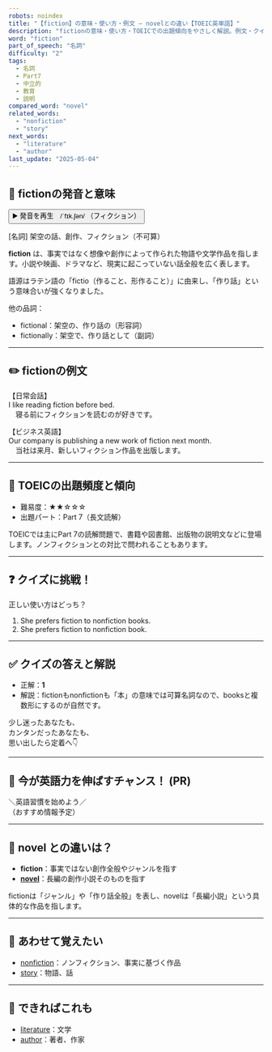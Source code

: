 ```yaml
---
robots: noindex
title: "【fiction】の意味・使い方・例文 ― novelとの違い【TOEIC英単語】"
description: "fictionの意味・使い方・TOEICでの出題傾向をやさしく解説。例文・クイズ付きでnovelとの違いもわかりやすく学べます。"
word: "fiction"
part_of_speech: "名詞"
difficulty: "2"
tags:
  - 名詞
  - Part7
  - 中立的
  - 教育
  - 説明
compared_word: "novel"
related_words:
  - "nonfiction"
  - "story"
next_words:
  - "literature"
  - "author"
last_update: "2025-05-04"
---
```


## 🔰 fictionの発音と意味

<button class="play-audio" onclick="playTTS('fiction')">
  <span class="play-audio-main">
    ▶️ 発音を再生　/ˈfɪk.ʃən/
  </span>
  <span class="play-audio-sub">
    （フィクション）
  </span>
</button>

[名詞] 架空の話、創作、フィクション（不可算）

**fiction** は、事実ではなく想像や創作によって作られた物語や文学作品を指します。小説や映画、ドラマなど、現実に起こっていない話全般を広く表します。

語源はラテン語の「fictio（作ること、形作ること）」に由来し、「作り話」という意味合いが強くなりました。

他の品詞：  
- fictional：架空の、作り話の（形容詞）
- fictionally：架空で、作り話として（副詞）

---

## ✏️ fictionの例文

【日常会話】  
I like reading fiction before bed.  
　寝る前にフィクションを読むのが好きです。

【ビジネス英語】  
Our company is publishing a new work of fiction next month.  
　当社は来月、新しいフィクション作品を出版します。

---

## 🎯 TOEICの出題頻度と傾向

- 難易度：★★☆☆☆
- 出題パート：Part 7（長文読解）

TOEICでは主にPart 7の読解問題で、書籍や図書館、出版物の説明文などに登場します。ノンフィクションとの対比で問われることもあります。

---

## ❓ クイズに挑戦！

正しい使い方はどっち？

1. She prefers fiction to nonfiction books.  
2. She prefers fiction to nonfiction book.

---

## ✅ クイズの答えと解説

- 正解：**1**
- 解説：fictionもnonfictionも「本」の意味では可算名詞なので、booksと複数形にするのが自然です。

少し迷ったあなたも、  
カンタンだったあなたも、  
思い出したら定着へ👇️

---

## 🚀 今が英語力を伸ばすチャンス！ (PR)

<div class="info-center">
＼英語習慣を始めよう／<br>  
（おすすめ情報予定）
</div>

---

## 🤔  novel との違いは？

- **fiction**：事実ではない創作全般やジャンルを指す
- **[novel](/word/novel)**：長編の創作小説そのものを指す

fictionは「ジャンル」や「作り話全般」を表し、novelは「長編小説」という具体的な作品を指します。

---

## 🧩 あわせて覚えたい

- [nonfiction](/word/nonfiction)：ノンフィクション、事実に基づく作品
- [story](/word/story)：物語、話

---

## 📖 できればこれも

- [literature](/word/literature)：文学
- [author](/word/author)：著者、作家

<!-- cvid: aid12_bid13 -->
